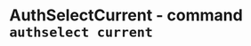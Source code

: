 AuthSelectCurrent - command ``authselect current``
==================================================